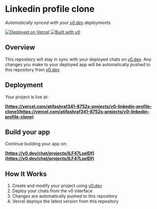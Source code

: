 # Linkedin profile clone

*Automatically synced with your [v0.dev](https://v0.dev) deployments*

[![Deployed on Vercel](https://img.shields.io/badge/Deployed%20on-Vercel-black?style=for-the-badge&logo=vercel)](https://vercel.com/atifashraf341-8752s-projects/v0-linkedin-profile-clone)
[![Built with v0](https://img.shields.io/badge/Built%20with-v0.dev-black?style=for-the-badge)](https://v0.dev/chat/projects/ILF47LselDf)

## Overview

This repository will stay in sync with your deployed chats on [v0.dev](https://v0.dev).
Any changes you make to your deployed app will be automatically pushed to this repository from [v0.dev](https://v0.dev).

## Deployment

Your project is live at:

**[https://vercel.com/atifashraf341-8752s-projects/v0-linkedin-profile-clone](https://vercel.com/atifashraf341-8752s-projects/v0-linkedin-profile-clone)**

## Build your app

Continue building your app on:

**[https://v0.dev/chat/projects/ILF47LselDf](https://v0.dev/chat/projects/ILF47LselDf)**

## How It Works

1. Create and modify your project using [v0.dev](https://v0.dev)
2. Deploy your chats from the v0 interface
3. Changes are automatically pushed to this repository
4. Vercel deploys the latest version from this repository
